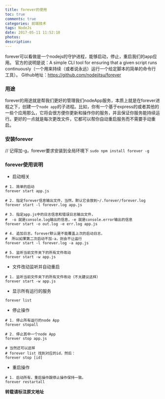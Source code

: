 ```yaml
---
title: forever的使用
toc: true
comments: true
categories: 前端技术
tags: NodeJs
date: 2017-05-11 11:52:10
photos:
description:
---
```

forever可以看做是一个nodejs的守护进程，能够启动，停止，重启我们的app应用。
官方的说明是说：A simple CLI tool for ensuring that a given script runs continuously（一个用来持续（或者说永远）运行一个给定脚本的简单的命令行工具）。
Github地址：https://github.com/nodejitsu/forever

<!--more-->

### 用途

forever的用途就是帮我们更好的管理我们nodeApp服务，本质上就是在forever进程之下，创建一个`node app`的子进程。比如，你有一个基于express的或者其他的一些个应用那么，它将会很方便你更新和操作你的服务，并且保证你服务能持续运行。更好的一点就是每次更改文件，它都可以帮你自动重启服务而不需要手动重启。

### 安装forever

// 记得加-g，forever要求安装到全局环境下
`sudo npm install forever -g`

### forever使用说明

* 启动相关

```shell
# 1. 简单的启动
forever start app.js

# 2. 指定forever信息输出文件，当然，默认它会放到~/.forever/forever.log
forever start -l forever.log app.js

# 3. 指定app.js中的日志信息和错误日志输出文件，
#  -o 就是console.log输出的信息，-e 就是console.error输出的信息
forever start -o out.log -e err.log app.js

# 4. 追加日志，forever默认是不能覆盖上次的启动日志，
#  所以如果第二次启动不加-a，则会不让运行
forever start -l forever.log -a app.js

# 5. 监听当前文件夹下的所有文件改动
forever start -w app.js
```

* 文件改动监听并自动重启

```shell
# 1. 监听当前文件夹下的所有文件改动（不太建议这样）
forever start -w app.js
```

* 显示所有运行的服务

`forever list`

* 停止操作

```shell
# 1. 停止所有运行的node App
forever stopall

# 2. 停止其中一个node App
forever stop app.js

# 当然还可以这样
# forever list 找到对应的id，然后：
forever stop [id]
```

* 重启操作

```shell
# 1. 启动所有，重启操作跟停止操作保持一致。
forever restartall
```



**转载请标注原文地址**


